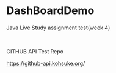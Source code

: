 # DashBoardDemo
Java Live Study assignment test(week 4)

<br/>

GITHUB API Test Repo

https://github-api.kohsuke.org/
